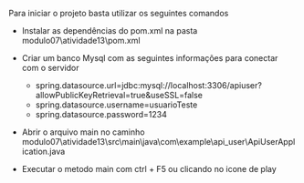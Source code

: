 Para iniciar o projeto basta utilizar os seguintes comandos

- Instalar as dependências do pom.xml na pasta modulo07\atividade13\pom.xml

- Criar um banco Mysql com as seguintes informações para conectar com o servidor
  - spring.datasource.url=jdbc:mysql://localhost:3306/apiuser?allowPublicKeyRetrieval=true&useSSL=false
  - spring.datasource.username=usuarioTeste
  - spring.datasource.password=1234

- Abrir o arquivo main no caminho modulo07\atividade13\src\main\java\com\example\api_user\ApiUserApplication.java

- Executar o metodo main com ctrl + F5 ou clicando no icone de play
